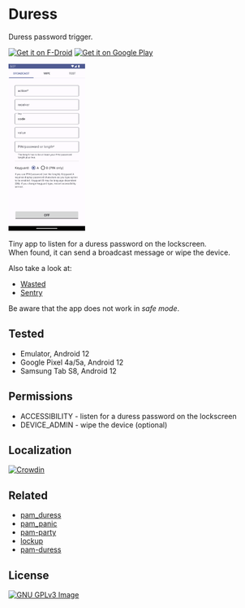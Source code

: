 # Duress

Duress password trigger.

[<img
     src="https://fdroid.gitlab.io/artwork/badge/get-it-on.png"
     alt="Get it on F-Droid"
     height="80">](https://f-droid.org/packages/me.lucky.duress/)
[<img
      src="https://play.google.com/intl/en_us/badges/images/generic/en-play-badge.png"
      alt="Get it on Google Play"
      height="80">](https://play.google.com/store/apps/details?id=me.lucky.duress)

<img 
     src="fastlane/metadata/android/en-US/images/phoneScreenshots/1.png" 
     width="30%" 
     height="30%">

Tiny app to listen for a duress password on the lockscreen.  
When found, it can send a broadcast message or wipe the device.

Also take a look at:
* [Wasted](https://github.com/x13a/Wasted)
* [Sentry](https://github.com/x13a/Sentry)

Be aware that the app does not work in _safe mode_.

## Tested

* Emulator, Android 12
* Google Pixel 4a/5a, Android 12
* Samsung Tab S8, Android 12

## Permissions

* ACCESSIBILITY - listen for a duress password on the lockscreen
* DEVICE_ADMIN - wipe the device (optional)

## Localization

[<img 
     height="51" 
     src="https://badges.crowdin.net/badge/dark/crowdin-on-light@2x.png" 
     alt="Crowdin">](https://crwd.in/me-lucky-duress)

## Related

* [pam_duress](https://github.com/rafket/pam_duress)
* [pam_panic](https://github.com/pampanic/pam_panic)
* [pam-party](https://github.com/x13a/pam-party)
* [lockup](https://github.com/nekohasekai/lockup)
* [pam-duress](https://github.com/nuvious/pam-duress)

## License

[![GNU GPLv3 Image](https://www.gnu.org/graphics/gplv3-127x51.png)](https://www.gnu.org/licenses/gpl-3.0.en.html)
